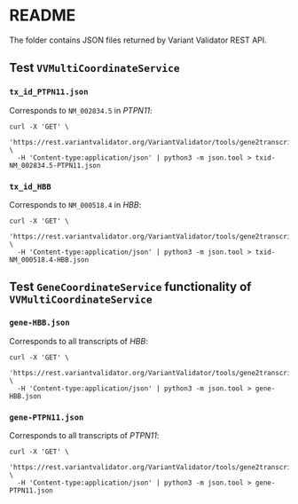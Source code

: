 # README

The folder contains JSON files returned by Variant Validator REST API.

## Test `VVMultiCoordinateService`

### `tx_id_PTPN11.json`

Corresponds to `NM_002834.5` in *PTPN11*:

```shell
curl -X 'GET' \
  'https://rest.variantvalidator.org/VariantValidator/tools/gene2transcripts/NM_002834.5' \
  -H 'Content-type:application/json' | python3 -m json.tool > txid-NM_002834.5-PTPN11.json
```

### `tx_id_HBB`

Corresponds to `NM_000518.4` in *HBB*:

```shell
curl -X 'GET' \
  'https://rest.variantvalidator.org/VariantValidator/tools/gene2transcripts/NM_000518.4' \
  -H 'Content-type:application/json' | python3 -m json.tool > txid-NM_000518.4-HBB.json
```

## Test `GeneCoordinateService` functionality of `VVMultiCoordinateService`

### `gene-HBB.json`

Corresponds to all transcripts of *HBB*:

```shell
curl -X 'GET' \
  'https://rest.variantvalidator.org/VariantValidator/tools/gene2transcripts/HGNC:4827' \
  -H 'Content-type:application/json' | python3 -m json.tool > gene-HBB.json
```


### `gene-PTPN11.json`

Corresponds to all transcripts of *PTPN11*:

```shell
curl -X 'GET' \
  'https://rest.variantvalidator.org/VariantValidator/tools/gene2transcripts/HGNC:9644' \
  -H 'Content-type:application/json' | python3 -m json.tool > gene-PTPN11.json
```

